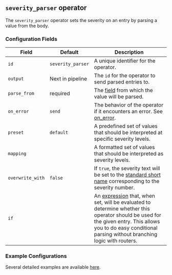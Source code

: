 ## `severity_parser` operator

The `severity_parser` operator sets the severity on an entry by parsing a value from the body.

### Configuration Fields

| Field            | Default           | Description |
| ---              | ---               | ---         |
| `id`             | `severity_parser` | A unique identifier for the operator. |
| `output`         | Next in pipeline  | The `id` for the operator to send parsed entries to. |
| `parse_from`     | required          | The [field](../types/field.md) from which the value will be parsed. |
| `on_error`       | `send`            | The behavior of the operator if it encounters an error. See [on_error](../types/on_error.md). |
| `preset`         | `default`         | A predefined set of values that should be interpreted at specific severity levels. |
| `mapping`        |                   | A formatted set of values that should be interpreted as severity levels. |
| `overwrite_with` | `false`           | If `true`, the severity text will be set to the [standard short name](https://github.com/open-telemetry/opentelemetry-specification/blob/main/specification/logs/data-model.md#displaying-severity) corresponding to the severity number. |
| `if`             |                   | An [expression](../types/expression.md) that, when set, will be evaluated to determine whether this operator should be used for the given entry. This allows you to do easy conditional parsing without branching logic with routers. |

### Example Configurations

Several detailed examples are available [here](../types/severity.md).

